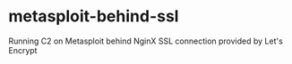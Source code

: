 # metasploit-behind-ssl
Running C2 on Metasploit behind NginX SSL connection provided by Let's Encrypt
